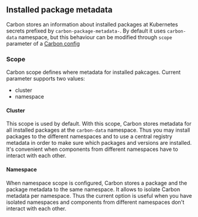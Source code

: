 ## Installed package metadata
Carbon stores an information about installed packages at Kubernetes secrets prefixed by `carbon-package-metadata-`. By default it uses `carbon-data` namespace, but this behaviour can be modified through `scope` parameter of a [Carbon config](carbon_config.md)

### Scope
Carbon scope defines where metadata for installed pakcages. Current parameter supports two values:
- cluster
- namespace

#### Cluster
This scope is used by default. With this scope, Carbon stores metadata for all installed packages at the `carbon-data` namespace. Thus you may install packages to the different namespaces and to use a central registry metadata in order to make sure which packages and versions are installed. It's convenient when components from different namespaces have to interact with each other.

#### Namespace
When namespace scope is configured, Carbon stores a package and the package metadata to the same namespace. It allows to isolate Carbon metadata per namespace. Thus the current option is useful when you have isolated namespaces and components from different namespaces don't interact with each other.
